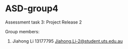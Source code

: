 # ASD-group4

Assessment task 3: Project Release 2

Group members:
1. Jiahong Li 13177795 Jiahong.Li-2@student.uts.edu.au
